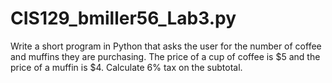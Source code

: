 # CIS129_bmiller56_Lab3.py
Write a short program in Python that asks the user for the number of coffee and muffins they are purchasing. The price of a cup of coffee is $5 and the price of a muffin is $4. Calculate 6% tax on the subtotal. 
